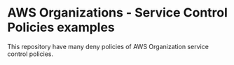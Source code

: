 # AWS Organizations - Service Control Policies examples

This repository have many deny policies of AWS Organization service control policies.

